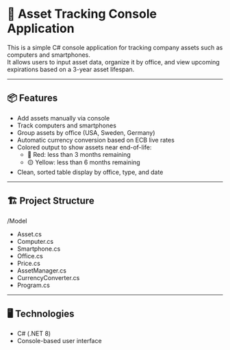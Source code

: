 # 🧾 Asset Tracking Console Application

This is a simple C# console application for tracking company assets such as computers and smartphones.  
It allows users to input asset data, organize it by office, and view upcoming expirations based on a 3-year asset lifespan.

---

## 📦 Features

- Add assets manually via console
- Track computers and smartphones
- Group assets by office (USA, Sweden, Germany)
- Automatic currency conversion based on ECB live rates
- Colored output to show assets near end-of-life:
  - 🔴 Red: less than 3 months remaining
  - 🟡 Yellow: less than 6 months remaining
- Clean, sorted table display by office, type, and date

---

## 🏗️ Project Structure

/Model
  - Asset.cs
  - Computer.cs
  - Smartphone.cs
  - Office.cs
  - Price.cs
- AssetManager.cs
- CurrencyConverter.cs
- Program.cs

---

## 🖥️ Technologies

- C# (.NET 8)
- Console-based user interface


